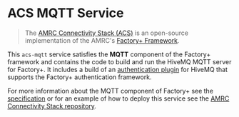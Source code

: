 # ACS MQTT Service

> The [AMRC Connectivity Stack (ACS)](https://github.com/AMRC-FactoryPlus/amrc-connectivity-stack) is an open-source implementation of the AMRC's [Factory+ Framework](https://factoryplus.app.amrc.co.uk).

This `acs-mqtt` service satisfies the **MQTT** component of the Factory+ framework and contains the code to build and run the HiveMQ MQTT server for Factory+. It includes a build of an [authentication plugin](https://github.com/AMRC-FactoryPlus/hivemq-krb) for HiveMQ that supports the Factory+ authentication framework.

For more information about the MQTT component of Factory+ see the [specification](https://factoryplus.app.amrc.co.uk) or for an example of how to deploy this service see the [AMRC Connectivity Stack repository](https://github.com/AMRC-FactoryPlus/amrc-connectivity-stack).
